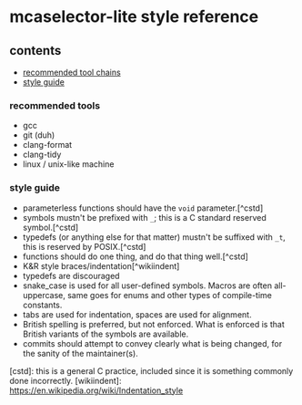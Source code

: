 # mcaselector-lite style reference
## contents
- [recommended tool chains](#recommended-tool-chains)
- [style guide](#style-guide)

### recommended tools
- gcc
- git (duh)
- clang-format
- clang-tidy
- linux / unix-like machine

### style guide
- parameterless functions should have the `void` parameter.[^cstd]
- symbols mustn't be prefixed with `_`; this is a C standard reserved symbol.[^cstd]
- typedefs (or anything else for that matter) mustn't be suffixed with `_t`, this is reserved by POSIX.[^cstd]
- functions should do one thing, and do that thing well.[^cstd]
- K&R style braces/indentation[^wikiindent]
- typedefs are discouraged
- snake_case is used for all user-defined symbols. Macros are often all-uppercase, same goes for enums and other types of compile-time constants.
- tabs are used for indentation, spaces are used for alignment.
- British spelling is preferred, but not enforced. What is enforced is that British variants of the symbols are available.
- commits should attempt to convey clearly what is being changed, for the sanity of the maintainer(s).

[cstd]: this is a general C practice, included since it is something commonly done incorrectly.
[wikiindent]: <https://en.wikipedia.org/wiki/Indentation_style>
